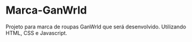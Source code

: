 # Marca-GanWrld
Projeto para marca de roupas GanWrld que será desenvolvido.
Utilizando HTML, CSS e Javascript.
